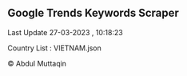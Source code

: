 

## Google Trends Keywords Scraper 
 
Last Update 27-03-2023 , 10:18:23

Country List :
VIETNAM.json



© Abdul Muttaqin 
